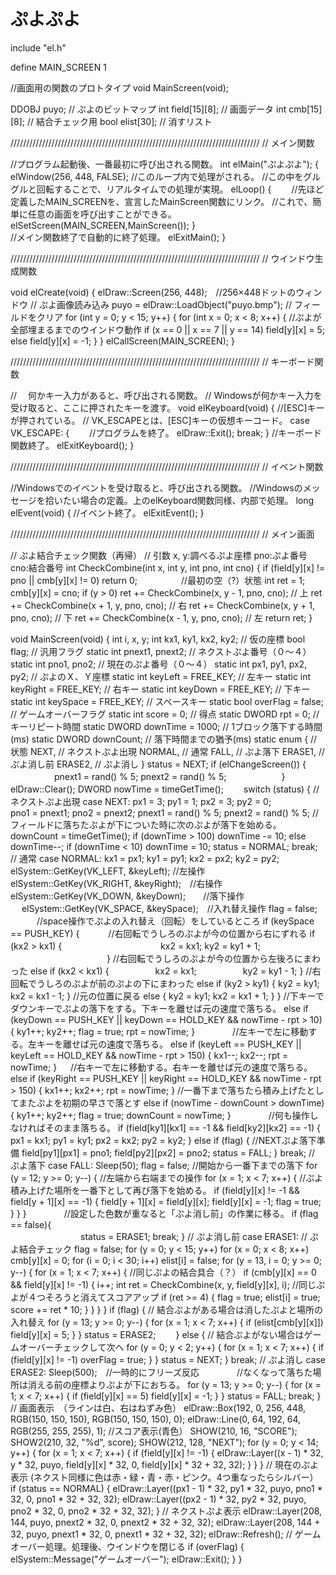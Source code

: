 # ぷよぷよ


include "el.h"

define MAIN_SCREEN 1

//画面用の関数のプロトタイプ
void MainScreen(void);

DDOBJ puyo;				// ぷよのビットマップ
int field[15][8];		// 画面データ
int cmb[15][8];			// 結合チェック用
bool elist[30];			// 消すリスト

///////////////////////////////////////////////////////////////////////////////
//	メイン関数

//プログラム起動後、一番最初に呼び出される関数。
int elMain("ぷよぷよ");
{
	elWindow(256, 448, FALSE);
	//このループ内で処理がされる。
	//この中をグルグルと回転することで、リアルタイムでの処理が実現。
	elLoop()
	{
　　//先ほど定義したMAIN_SCREENを、宣言したMainScreen関数にリンク。
	//これで、簡単に任意の画面を呼び出すことができる。
		elSetScreen(MAIN_SCREEN,MainScreen());
	}	
	//メイン関数終了で自動的に終了処理。
	elExitMain();
}

///////////////////////////////////////////////////////////////////////////////
//	ウインドウ生成関数

void elCreate(void)
{
	elDraw::Screen(256, 448);　//256×448ドットのウィンドウ
	// ぷよ画像読み込み
	puyo = elDraw::LoadObject("puyo.bmp");
	// フィールドをクリア
	for (int y = 0; y < 15; y++) {
		for (int x = 0; x < 8; x++) {
    //ぷよが全部埋まるまでのウインドウ動作
			if (x == 0 || x == 7 || y == 14) field[y][x] = 5;
			else field[y][x] = -1;
		}
	}
	elCallScreen(MAIN_SCREEN);
}

///////////////////////////////////////////////////////////////////////////////
//	キーボード関数

// 　何かキー入力があると、呼び出される関数。
// Windowsが何かキー入力を受け取ると、ここに押されたキーを渡す。
void elKeyboard(void)
{
	//[ESC]キーが押されている。
	// VK_ESCAPEとは、[ESC]キーの仮想キーコード。
case VK_ESCAPE:
	{
　　//プログラムを終了。
		elDraw::Exit();
		break;
	}
  //キーボード関数終了。
	elExitKeyboard();
}

///////////////////////////////////////////////////////////////////////////////
//	イベント関数

//Windowsでのイベントを受け取ると、呼び出される関数。
//Windowsのメッセージを拾いたい場合の定義。上のelKeyboard関数同様、内部で処理。
long elEvent(void)
{
//イベント終了。
	elExitEvent();
}

///////////////////////////////////////////////////////////////////////////////
//	メイン画面

// ぷよ結合チェック関数（再帰）
// 引数 x, y:調べるぷよ座標 pno:ぷよ番号 cno:結合番号
int CheckCombine(int x, int y, int pno, int cno)
{
if (field[y][x] != pno || cmb[y][x] != 0) return 0;　　　　　//最初の空（?）状態
int ret = 1;	
cmb[y][x] = cno;
if (y > 0) ret += CheckCombine(x, y - 1, pno, cno);		// 上
ret += CheckCombine(x + 1, y, pno, cno);		         // 右
ret += CheckCombine(x, y + 1, pno, cno);			// 下
ret += CheckCombine(x - 1, y, pno, cno);			// 左
return ret;
}

void MainScreen(void)
{
	int i, x, y;
	int kx1, ky1, kx2, ky2;			// 仮の座標
	bool flag;						// 汎用フラグ
	static int pnext1, pnext2;		// ネクストぷよ番号（０～４）
	static int pno1, pno2;			// 現在のぷよ番号（０～４）
	static int px1, py1, px2, py2;	// ぷよのＸ、Ｙ座標
	static int keyLeft = FREE_KEY;	// 左キー
	static int keyRight = FREE_KEY;	// 右キー
	static int keyDown = FREE_KEY;	// 下キー
	static int keySpace = FREE_KEY;	// スペースキー
	static bool overFlag = false;	// ゲームオーバーフラグ
	static int score = 0;			// 得点
	static DWORD rpt = 0;			// キーリピート時間
	static DWORD downTime = 1000;	// 1ブロック落下する時間(ms)
	static DWORD downCount;			// 落下時間までの猶予(ms)
	static enum {					// 状態
		NEXT,						// ネクストぷよ出現
		NORMAL,						// 通常
		FALL,						// ぷよ落下
		ERASE1,						// ぷよ消し前
		ERASE2,						// ぷよ消し
	} status = NEXT;
	if (elChangeScreen()) {
　　　　　pnext1 = rand() % 5; pnext2 = rand() % 5;
　　　　　　}
	elDraw::Clear();
	DWORD nowTime = timeGetTime();　　
	switch (status) {
	// ネクストぷよ出現
	case NEXT:
		px1 = 3; py1 = 1; px2 = 3; py2 = 0;　　　　　　
		pno1 = pnext1; pno2 = pnext2;
		pnext1 = rand() % 5; pnext2 = rand() % 5;
	//フィールドに落ちたぷよが下についた時に次のぷよが落下を始める。
		downCount = timeGetTime();
		if (downTime > 100) downTime -= 10;
		else downTime--;
		if (downTime < 10) downTime = 10;
		status = NORMAL;
		break;
	// 通常
	case NORMAL:
		kx1 = px1; ky1 = py1;
		kx2 = px2; ky2 = py2;
		elSystem::GetKey(VK_LEFT, &keyLeft);    //左操作
		elSystem::GetKey(VK_RIGHT, &keyRight);　//右操作
		elSystem::GetKey(VK_DOWN, &keyDown);　　//落下操作
	　	elSystem::GetKey(VK_SPACE, &keySpace);　//入れ替え操作
		flag = false;
　　　//space操作でぷよの入れ替え（回転）をしているところ
		if (keySpace == PUSH_KEY) {
　　　//右回転でうしろのぷよが今の位置から右にずれる
			if (kx2 > kx1) {　
　　　　　　　　　　kx2 = kx1; 
		ky2 = ky1 + 1;
　　　　　　　　　　　}
	//右回転でうしろのぷよが今の位置から左後ろにまわった
			else if (kx2 < kx1) {　　　　
	　kx2 = kx1; 
　　　　　ky2 = ky1 - 1;
	}
    //右回転でうしろのぷよが前のぷよの下にまわった
			else if (ky2 > ky1) {
	ky2 = ky1; 
	kx2 = kx1 - 1;
	}
	//元の位置に戻る
			else {
	ky2 = ky1; 
	kx2 = kx1 + 1;
	}
		} 
	//下キーでダウンキーでぷよの落下をする。下キーを離せば元の速度で落ちる。
	else if (keyDown == PUSH_KEY || keyDown == HOLD_KEY && nowTime - rpt > 10) {
			ky1++; ky2++; flag = true; rpt = nowTime;
		} 
　　　　//左キーで左に移動する。左キーを離せば元の速度で落ちる。
	else if (keyLeft == PUSH_KEY || keyLeft == HOLD_KEY && nowTime - rpt > 150) {
			kx1--; kx2--; rpt = nowTime;
		} 
　	//右キーで左に移動する。右キーを離せば元の速度で落ちる。
	else if (keyRight == PUSH_KEY || keyRight == HOLD_KEY && nowTime - rpt > 150) {
			kx1++; kx2++; rpt = nowTime;
		} 
	//一番下まで落ちたら積み上げたとしてまたぷよを初期の早さで落とす
	else if (nowTime - downCount > downTime) {
			ky1++; ky2++; flag = true; downCount = nowTime;
		}
　　　　//何も操作しなければそのまま落ちる。
		if (field[ky1][kx1] == -1 && field[ky2][kx2] == -1) {
			px1 = kx1; py1 = ky1;
			px2 = kx2; py2 = ky2;
		} else if (flag) {
	//NEXTぷよ落下準備
			field[py1][px1] = pno1;
			field[py2][px2] = pno2;
			status = FALL;
		}
		break;
	// ぷよ落下
	case FALL:
		Sleep(50);
		flag = false;
	//開始から一番下までの落下
		for (y = 12; y >= 0; y--) {
	//左端から右端までの操作
			for (x = 1; x < 7; x++) {
        //ぷよ積み上げた場所を一番下として再び落下を始める。
				if (field[y][x] != -1 && field[y + 1][x] == -1) {
					field[y + 1][x] = field[y][x];
					field[y][x] = -1;
					flag = true;
				}
			}
		}
　　　　//設定した色数が重なると「ぷよ消し前」の作業に移る。
		if (flag == false){     
　　　　　　　　status = ERASE1;
		break;
}
	// ぷよ消し前
	case ERASE1:
		// ぷよ結合チェック
		flag = false;
		for (y = 0; y < 15; y++) for (x = 0; x < 8; x++) cmb[y][x] = 0;
		for (i = 0; i < 30; i++) elist[i] = false;
		for (y = 13, i = 0; y >= 0; y--) {
			for (x = 1; x < 7; x++) {
		//同じぷよの結合具合（？）
				if (cmb[y][x] == 0 && field[y][x] != -1) {
					i++;
					int ret = CheckCombine(x, y, field[y][x], i);
	                               //同じぷよが４つそろうと消えてスコアアップ
					if (ret >= 4) {
						flag = true;
						elist[i] = true;
						score += ret * 10;
					}
				}
			}
		}
		if (flag) {
			// 結合ぷよがある場合は消したぷよと場所の入れ替え
			for (y = 13; y >= 0; y--) {
				for (x = 1; x < 7; x++) {
					if (elist[cmb[y][x]]) field[y][x] = 5;
				}
			}
			status = ERASE2;　　
		} else {
			// 結合ぷよがない場合はゲームオーバーチェックして次へ
			for (y = 0; y < 2; y++) {
				for (x = 1; x < 7; x++) {
					if (field[y][x] != -1) overFlag = true;
				}
			}
			status = NEXT;
		}
		break;
	// ぷよ消し
	case ERASE2:
		Sleep(500);　//一時的にフリーズ反応
　　　　//なくなって落ちた場所は消える前の座標よりぷよが下におちる。
		for (y = 13; y >= 0; y--) {
			for (x = 1; x < 7; x++) {
				if (field[y][x] == 5) field[y][x] = -1;
			}
		}
		status = FALL;
		break;
	}
	// 画面表示　（ラインは白、右はねずみ色）
	elDraw::Box(192, 0, 256, 448, RGB(150, 150, 150), RGB(150, 150, 150), 0);
	elDraw::Line(0, 64, 192, 64, RGB(255, 255, 255), 1);
	//スコア表示(青色）
	SHOW(210, 16, "SCORE");
	SHOW2(210, 32, "%d", score);
	SHOW(212, 128, "NEXT");
	for (y = 0; y < 14; y++) {
		for (x = 1; x < 7; x++) {
			if (field[y][x] != -1) {
				elDraw::Layer((x - 1) * 32, y * 32, puyo,
					field[y][x] * 32, 0, field[y][x] * 32 + 32, 32);
			}
		}
	}
	// 現在のぷよ表示 (ネクスト同様に色は赤・緑・青・赤・ピンク。4つ重なったらシルバー）
	if (status == NORMAL) {
		elDraw::Layer((px1 - 1) * 32, py1 * 32,
			puyo, pno1 * 32, 0, pno1 * 32 + 32, 32);
		elDraw::Layer((px2 - 1) * 32, py2 * 32,
			puyo, pno2 * 32, 0, pno2 * 32 + 32, 32);
	}
	// ネクストぷよ表示
	elDraw::Layer(208, 144, puyo, pnext2 * 32, 0, pnext2 * 32 + 32, 32);
	elDraw::Layer(208, 144 + 32, puyo, pnext1 * 32, 0, pnext1 * 32 + 32, 32);
	elDraw::Refresh();
	// ゲームオーバー処理。処理後、ウインドウを閉じる
	if (overFlag) {
		elSystem::Message("ゲームオーバー");
		elDraw::Exit();
	}
}
